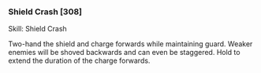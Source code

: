 ### Shield Crash [308]

Skill: Shield Crash

Two-hand the shield and charge forwards while maintaining guard. Weaker enemies will be shoved backwards and can even be staggered. Hold to extend the duration of the charge forwards.